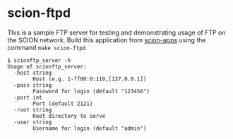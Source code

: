 # scion-ftpd

This is a sample FTP server for testing and demonstrating usage of FTP on the SCION network. Build this application
from [scion-apps](../../) using the command `make scion-ftpd`

```
$ scionftp_server -h
Usage of scionftp_server:
  -host string
    	Host (e.g. 1-ff00:0:110,[127.0.0.1])
  -pass string
    	Password for login (default "123456")
  -port int
    	Port (default 2121)
  -root string
    	Root directory to serve
  -user string
    	Username for login (default "admin")

```
